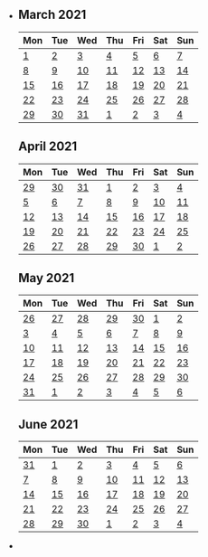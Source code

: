 -
  <div class="logseq-tools-multiple-calendars">
  <div class="logseq-tools-calendar"><h2>March 2021</h2>
  <table><thead><tr><th>Mon</th><th>Tue</th><th>Wed</th><th>Thu</th><th>Fri</th><th>Sat</th><th>Sun</th></tr></thead><tbody><tr><td><a data-ref="Mar 1st, 2021" href="#/page/Mar 1st, 2021" class="page-ref">1</a></td><td><a data-ref="Mar 2nd, 2021" href="#/page/Mar 2nd, 2021" class="page-ref">2</a></td><td><a data-ref="Mar 3rd, 2021" href="#/page/Mar 3rd, 2021" class="page-ref">3</a></td><td><a data-ref="Mar 4th, 2021" href="#/page/Mar 4th, 2021" class="page-ref">4</a></td><td><a data-ref="Mar 5th, 2021" href="#/page/Mar 5th, 2021" class="page-ref">5</a></td><td><a data-ref="Mar 6th, 2021" href="#/page/Mar 6th, 2021" class="page-ref">6</a></td><td><a data-ref="Mar 7th, 2021" href="#/page/Mar 7th, 2021" class="page-ref">7</a></td></tr><tr><td><a data-ref="Mar 8th, 2021" href="#/page/Mar 8th, 2021" class="page-ref">8</a></td><td><a data-ref="Mar 9th, 2021" href="#/page/Mar 9th, 2021" class="page-ref">9</a></td><td><a data-ref="Mar 10th, 2021" href="#/page/Mar 10th, 2021" class="page-ref">10</a></td><td><a data-ref="Mar 11th, 2021" href="#/page/Mar 11th, 2021" class="page-ref">11</a></td><td><a data-ref="Mar 12th, 2021" href="#/page/Mar 12th, 2021" class="page-ref">12</a></td><td><a data-ref="Mar 13th, 2021" href="#/page/Mar 13th, 2021" class="page-ref">13</a></td><td><a data-ref="Mar 14th, 2021" href="#/page/Mar 14th, 2021" class="page-ref">14</a></td></tr><tr><td><a data-ref="Mar 15th, 2021" href="#/page/Mar 15th, 2021" class="page-ref">15</a></td><td><a data-ref="Mar 16th, 2021" href="#/page/Mar 16th, 2021" class="page-ref">16</a></td><td><a data-ref="Mar 17th, 2021" href="#/page/Mar 17th, 2021" class="page-ref">17</a></td><td><a data-ref="Mar 18th, 2021" href="#/page/Mar 18th, 2021" class="page-ref">18</a></td><td><a data-ref="Mar 19th, 2021" href="#/page/Mar 19th, 2021" class="page-ref">19</a></td><td><a data-ref="Mar 20th, 2021" href="#/page/Mar 20th, 2021" class="page-ref">20</a></td><td><a data-ref="Mar 21st, 2021" href="#/page/Mar 21st, 2021" class="page-ref">21</a></td></tr><tr><td><a data-ref="Mar 22nd, 2021" href="#/page/Mar 22nd, 2021" class="page-ref">22</a></td><td><a data-ref="Mar 23rd, 2021" href="#/page/Mar 23rd, 2021" class="page-ref">23</a></td><td><a data-ref="Mar 24th, 2021" href="#/page/Mar 24th, 2021" class="page-ref">24</a></td><td><a data-ref="Mar 25th, 2021" href="#/page/Mar 25th, 2021" class="page-ref">25</a></td><td><a data-ref="Mar 26th, 2021" href="#/page/Mar 26th, 2021" class="page-ref">26</a></td><td><a data-ref="Mar 27th, 2021" href="#/page/Mar 27th, 2021" class="page-ref">27</a></td><td><a data-ref="Mar 28th, 2021" href="#/page/Mar 28th, 2021" class="page-ref">28</a></td></tr><tr><td><a data-ref="Mar 29th, 2021" href="#/page/Mar 29th, 2021" class="page-ref">29</a></td><td><a data-ref="Mar 30th, 2021" href="#/page/Mar 30th, 2021" class="page-ref">30</a></td><td><a data-ref="Mar 31st, 2021" href="#/page/Mar 31st, 2021" class="page-ref">31</a></td><td class="outofmonth"><a data-ref="Apr 1st, 2021" href="#/page/Apr 1st, 2021" class="page-ref">1</a></td><td class="outofmonth"><a data-ref="Apr 2nd, 2021" href="#/page/Apr 2nd, 2021" class="page-ref">2</a></td><td class="outofmonth"><a data-ref="Apr 3rd, 2021" href="#/page/Apr 3rd, 2021" class="page-ref">3</a></td><td class="outofmonth"><a data-ref="Apr 4th, 2021" href="#/page/Apr 4th, 2021" class="page-ref">4</a></td></tr></tbody></table></div>
  
  <div class="logseq-tools-calendar"><h2>April 2021</h2>
  <table><thead><tr><th>Mon</th><th>Tue</th><th>Wed</th><th>Thu</th><th>Fri</th><th>Sat</th><th>Sun</th></tr></thead><tbody><tr><td class="outofmonth"><a data-ref="Mar 29th, 2021" href="#/page/Mar 29th, 2021" class="page-ref">29</a></td><td class="outofmonth"><a data-ref="Mar 30th, 2021" href="#/page/Mar 30th, 2021" class="page-ref">30</a></td><td class="outofmonth"><a data-ref="Mar 31st, 2021" href="#/page/Mar 31st, 2021" class="page-ref">31</a></td><td><a data-ref="Apr 1st, 2021" href="#/page/Apr 1st, 2021" class="page-ref">1</a></td><td><a data-ref="Apr 2nd, 2021" href="#/page/Apr 2nd, 2021" class="page-ref">2</a></td><td><a data-ref="Apr 3rd, 2021" href="#/page/Apr 3rd, 2021" class="page-ref">3</a></td><td><a data-ref="Apr 4th, 2021" href="#/page/Apr 4th, 2021" class="page-ref">4</a></td></tr><tr><td><a data-ref="Apr 5th, 2021" href="#/page/Apr 5th, 2021" class="page-ref">5</a></td><td><a data-ref="Apr 6th, 2021" href="#/page/Apr 6th, 2021" class="page-ref">6</a></td><td><a data-ref="Apr 7th, 2021" href="#/page/Apr 7th, 2021" class="page-ref">7</a></td><td><a data-ref="Apr 8th, 2021" href="#/page/Apr 8th, 2021" class="page-ref">8</a></td><td><a data-ref="Apr 9th, 2021" href="#/page/Apr 9th, 2021" class="page-ref">9</a></td><td><a data-ref="Apr 10th, 2021" href="#/page/Apr 10th, 2021" class="page-ref">10</a></td><td><a data-ref="Apr 11th, 2021" href="#/page/Apr 11th, 2021" class="page-ref">11</a></td></tr><tr><td><a data-ref="Apr 12th, 2021" href="#/page/Apr 12th, 2021" class="page-ref">12</a></td><td><a data-ref="Apr 13th, 2021" href="#/page/Apr 13th, 2021" class="page-ref">13</a></td><td><a data-ref="Apr 14th, 2021" href="#/page/Apr 14th, 2021" class="page-ref">14</a></td><td><a data-ref="Apr 15th, 2021" href="#/page/Apr 15th, 2021" class="page-ref">15</a></td><td><a data-ref="Apr 16th, 2021" href="#/page/Apr 16th, 2021" class="page-ref">16</a></td><td><a data-ref="Apr 17th, 2021" href="#/page/Apr 17th, 2021" class="page-ref">17</a></td><td><a data-ref="Apr 18th, 2021" href="#/page/Apr 18th, 2021" class="page-ref">18</a></td></tr><tr><td><a data-ref="Apr 19th, 2021" href="#/page/Apr 19th, 2021" class="page-ref">19</a></td><td><a data-ref="Apr 20th, 2021" href="#/page/Apr 20th, 2021" class="page-ref">20</a></td><td><a data-ref="Apr 21st, 2021" href="#/page/Apr 21st, 2021" class="page-ref">21</a></td><td><a data-ref="Apr 22nd, 2021" href="#/page/Apr 22nd, 2021" class="page-ref">22</a></td><td><a data-ref="Apr 23rd, 2021" href="#/page/Apr 23rd, 2021" class="page-ref">23</a></td><td><a data-ref="Apr 24th, 2021" href="#/page/Apr 24th, 2021" class="page-ref">24</a></td><td><a data-ref="Apr 25th, 2021" href="#/page/Apr 25th, 2021" class="page-ref">25</a></td></tr><tr><td><a data-ref="Apr 26th, 2021" href="#/page/Apr 26th, 2021" class="page-ref">26</a></td><td><a data-ref="Apr 27th, 2021" href="#/page/Apr 27th, 2021" class="page-ref">27</a></td><td><a data-ref="Apr 28th, 2021" href="#/page/Apr 28th, 2021" class="page-ref">28</a></td><td><a data-ref="Apr 29th, 2021" href="#/page/Apr 29th, 2021" class="page-ref">29</a></td><td><a data-ref="Apr 30th, 2021" href="#/page/Apr 30th, 2021" class="page-ref">30</a></td><td class="outofmonth"><a data-ref="May 1st, 2021" href="#/page/May 1st, 2021" class="page-ref">1</a></td><td class="outofmonth"><a data-ref="May 2nd, 2021" href="#/page/May 2nd, 2021" class="page-ref">2</a></td></tr></tbody></table></div>
  
  <div class="logseq-tools-calendar"><h2>May 2021</h2>
  <table><thead><tr><th>Mon</th><th>Tue</th><th>Wed</th><th>Thu</th><th>Fri</th><th>Sat</th><th>Sun</th></tr></thead><tbody><tr><td class="outofmonth"><a data-ref="Apr 26th, 2021" href="#/page/Apr 26th, 2021" class="page-ref">26</a></td><td class="outofmonth"><a data-ref="Apr 27th, 2021" href="#/page/Apr 27th, 2021" class="page-ref">27</a></td><td class="outofmonth"><a data-ref="Apr 28th, 2021" href="#/page/Apr 28th, 2021" class="page-ref">28</a></td><td class="outofmonth"><a data-ref="Apr 29th, 2021" href="#/page/Apr 29th, 2021" class="page-ref">29</a></td><td class="outofmonth"><a data-ref="Apr 30th, 2021" href="#/page/Apr 30th, 2021" class="page-ref">30</a></td><td><a data-ref="May 1st, 2021" href="#/page/May 1st, 2021" class="page-ref">1</a></td><td><a data-ref="May 2nd, 2021" href="#/page/May 2nd, 2021" class="page-ref">2</a></td></tr><tr><td><a data-ref="May 3rd, 2021" href="#/page/May 3rd, 2021" class="page-ref">3</a></td><td><a data-ref="May 4th, 2021" href="#/page/May 4th, 2021" class="page-ref">4</a></td><td><a data-ref="May 5th, 2021" href="#/page/May 5th, 2021" class="page-ref">5</a></td><td><a data-ref="May 6th, 2021" href="#/page/May 6th, 2021" class="page-ref">6</a></td><td><a data-ref="May 7th, 2021" href="#/page/May 7th, 2021" class="page-ref">7</a></td><td><a data-ref="May 8th, 2021" href="#/page/May 8th, 2021" class="page-ref">8</a></td><td><a data-ref="May 9th, 2021" href="#/page/May 9th, 2021" class="page-ref">9</a></td></tr><tr><td><a data-ref="May 10th, 2021" href="#/page/May 10th, 2021" class="page-ref">10</a></td><td><a data-ref="May 11th, 2021" href="#/page/May 11th, 2021" class="page-ref">11</a></td><td><a data-ref="May 12th, 2021" href="#/page/May 12th, 2021" class="page-ref">12</a></td><td><a data-ref="May 13th, 2021" href="#/page/May 13th, 2021" class="page-ref">13</a></td><td><a data-ref="May 14th, 2021" href="#/page/May 14th, 2021" class="page-ref">14</a></td><td><a data-ref="May 15th, 2021" href="#/page/May 15th, 2021" class="page-ref">15</a></td><td><a data-ref="May 16th, 2021" href="#/page/May 16th, 2021" class="page-ref">16</a></td></tr><tr><td><a data-ref="May 17th, 2021" href="#/page/May 17th, 2021" class="page-ref">17</a></td><td><a data-ref="May 18th, 2021" href="#/page/May 18th, 2021" class="page-ref">18</a></td><td><a data-ref="May 19th, 2021" href="#/page/May 19th, 2021" class="page-ref">19</a></td><td><a data-ref="May 20th, 2021" href="#/page/May 20th, 2021" class="page-ref">20</a></td><td><a data-ref="May 21st, 2021" href="#/page/May 21st, 2021" class="page-ref">21</a></td><td><a data-ref="May 22nd, 2021" href="#/page/May 22nd, 2021" class="page-ref">22</a></td><td><a data-ref="May 23rd, 2021" href="#/page/May 23rd, 2021" class="page-ref">23</a></td></tr><tr><td><a data-ref="May 24th, 2021" href="#/page/May 24th, 2021" class="page-ref">24</a></td><td><a data-ref="May 25th, 2021" href="#/page/May 25th, 2021" class="page-ref">25</a></td><td><a data-ref="May 26th, 2021" href="#/page/May 26th, 2021" class="page-ref">26</a></td><td><a data-ref="May 27th, 2021" href="#/page/May 27th, 2021" class="page-ref">27</a></td><td><a data-ref="May 28th, 2021" href="#/page/May 28th, 2021" class="page-ref">28</a></td><td><a data-ref="May 29th, 2021" href="#/page/May 29th, 2021" class="page-ref">29</a></td><td><a data-ref="May 30th, 2021" href="#/page/May 30th, 2021" class="page-ref">30</a></td></tr><tr><td><a data-ref="May 31st, 2021" href="#/page/May 31st, 2021" class="page-ref">31</a></td><td class="outofmonth"><a data-ref="Jun 1st, 2021" href="#/page/Jun 1st, 2021" class="page-ref">1</a></td><td class="outofmonth"><a data-ref="Jun 2nd, 2021" href="#/page/Jun 2nd, 2021" class="page-ref">2</a></td><td class="outofmonth"><a data-ref="Jun 3rd, 2021" href="#/page/Jun 3rd, 2021" class="page-ref">3</a></td><td class="outofmonth"><a data-ref="Jun 4th, 2021" href="#/page/Jun 4th, 2021" class="page-ref">4</a></td><td class="outofmonth"><a data-ref="Jun 5th, 2021" href="#/page/Jun 5th, 2021" class="page-ref">5</a></td><td class="outofmonth"><a data-ref="Jun 6th, 2021" href="#/page/Jun 6th, 2021" class="page-ref">6</a></td></tr></tbody></table></div>
  
  <div class="logseq-tools-calendar"><h2>June 2021</h2>
  <table><thead><tr><th>Mon</th><th>Tue</th><th>Wed</th><th>Thu</th><th>Fri</th><th>Sat</th><th>Sun</th></tr></thead><tbody><tr><td class="outofmonth"><a data-ref="May 31st, 2021" href="#/page/May 31st, 2021" class="page-ref">31</a></td><td><a data-ref="Jun 1st, 2021" href="#/page/Jun 1st, 2021" class="page-ref">1</a></td><td><a data-ref="Jun 2nd, 2021" href="#/page/Jun 2nd, 2021" class="page-ref">2</a></td><td><a data-ref="Jun 3rd, 2021" href="#/page/Jun 3rd, 2021" class="page-ref">3</a></td><td><a data-ref="Jun 4th, 2021" href="#/page/Jun 4th, 2021" class="page-ref">4</a></td><td><a data-ref="Jun 5th, 2021" href="#/page/Jun 5th, 2021" class="page-ref">5</a></td><td><a data-ref="Jun 6th, 2021" href="#/page/Jun 6th, 2021" class="page-ref">6</a></td></tr><tr><td><a data-ref="Jun 7th, 2021" href="#/page/Jun 7th, 2021" class="page-ref">7</a></td><td><a data-ref="Jun 8th, 2021" href="#/page/Jun 8th, 2021" class="page-ref">8</a></td><td><a data-ref="Jun 9th, 2021" href="#/page/Jun 9th, 2021" class="page-ref">9</a></td><td><a data-ref="Jun 10th, 2021" href="#/page/Jun 10th, 2021" class="page-ref">10</a></td><td><a data-ref="Jun 11th, 2021" href="#/page/Jun 11th, 2021" class="page-ref">11</a></td><td><a data-ref="Jun 12th, 2021" href="#/page/Jun 12th, 2021" class="page-ref">12</a></td><td><a data-ref="Jun 13th, 2021" href="#/page/Jun 13th, 2021" class="page-ref">13</a></td></tr><tr><td><a data-ref="Jun 14th, 2021" href="#/page/Jun 14th, 2021" class="page-ref">14</a></td><td><a data-ref="Jun 15th, 2021" href="#/page/Jun 15th, 2021" class="page-ref">15</a></td><td><a data-ref="Jun 16th, 2021" href="#/page/Jun 16th, 2021" class="page-ref">16</a></td><td><a data-ref="Jun 17th, 2021" href="#/page/Jun 17th, 2021" class="page-ref">17</a></td><td><a data-ref="Jun 18th, 2021" href="#/page/Jun 18th, 2021" class="page-ref">18</a></td><td><a data-ref="Jun 19th, 2021" href="#/page/Jun 19th, 2021" class="page-ref">19</a></td><td><a data-ref="Jun 20th, 2021" href="#/page/Jun 20th, 2021" class="page-ref">20</a></td></tr><tr><td><a data-ref="Jun 21st, 2021" href="#/page/Jun 21st, 2021" class="page-ref">21</a></td><td><a data-ref="Jun 22nd, 2021" href="#/page/Jun 22nd, 2021" class="page-ref">22</a></td><td><a data-ref="Jun 23rd, 2021" href="#/page/Jun 23rd, 2021" class="page-ref">23</a></td><td><a data-ref="Jun 24th, 2021" href="#/page/Jun 24th, 2021" class="page-ref">24</a></td><td><a data-ref="Jun 25th, 2021" href="#/page/Jun 25th, 2021" class="page-ref">25</a></td><td><a data-ref="Jun 26th, 2021" href="#/page/Jun 26th, 2021" class="page-ref">26</a></td><td><a data-ref="Jun 27th, 2021" href="#/page/Jun 27th, 2021" class="page-ref">27</a></td></tr><tr><td><a data-ref="Jun 28th, 2021" href="#/page/Jun 28th, 2021" class="page-ref">28</a></td><td><a data-ref="Jun 29th, 2021" href="#/page/Jun 29th, 2021" class="page-ref">29</a></td><td><a data-ref="Jun 30th, 2021" href="#/page/Jun 30th, 2021" class="page-ref">30</a></td><td class="outofmonth"><a data-ref="Jul 1st, 2021" href="#/page/Jul 1st, 2021" class="page-ref">1</a></td><td class="outofmonth"><a data-ref="Jul 2nd, 2021" href="#/page/Jul 2nd, 2021" class="page-ref">2</a></td><td class="outofmonth"><a data-ref="Jul 3rd, 2021" href="#/page/Jul 3rd, 2021" class="page-ref">3</a></td><td class="outofmonth"><a data-ref="Jul 4th, 2021" href="#/page/Jul 4th, 2021" class="page-ref">4</a></td></tr></tbody></table></div>
  </div>
-